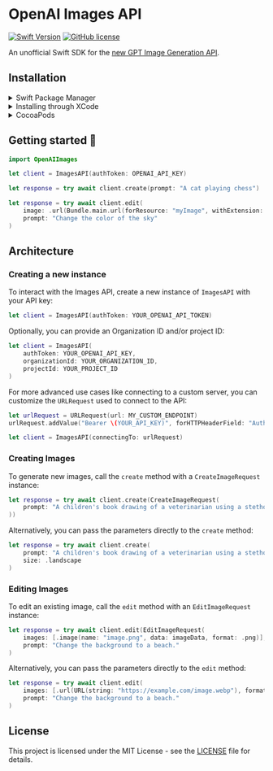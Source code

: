 # OpenAI Images API

[![Swift Version](https://img.shields.io/endpoint?url=https%3A%2F%2Fswiftpackageindex.com%2Fapi%2Fpackages%2Fm1guelpf%2Fswift-openai-images%2Fbadge%3Ftype%3Dswift-versions&color=brightgreen)](https://swiftpackageindex.com/m1guelpf/swift-openai-images)
[![GitHub license](https://img.shields.io/badge/license-MIT-blue.svg)](https://raw.githubusercontent.com/m1guelpf/swift-openai-images/main/LICENSE)

An unofficial Swift SDK for the [new GPT Image Generation API](https://platform.openai.com/docs/guides/image-generation?image-generation-model=gpt-image-1).

## Installation

<details>

<summary>
Swift Package Manager
</summary>

Add the following to your `Package.swift`:

```swift
dependencies: [
	.package(url: "https://github.com/m1guelpf/swift-openai-images.git", .branch("main"))
]
```

</details>
<details>

<summary>Installing through XCode</summary>

-   File > Swift Packages > Add Package Dependency
-   Add https://github.com/m1guelpf/swift-openai-images.git
-   Select "Branch" with "main"

</details>

<details>

<summary>CocoaPods</summary>

Ask ChatGPT to help you migrate away from CocoaPods.

</details>

## Getting started 🚀

```swift
import OpenAIImages

let client = ImagesAPI(authToken: OPENAI_API_KEY)

let response = try await client.create(prompt: "A cat playing chess")

let response = try await client.edit(
    image: .url(Bundle.main.url(forResource: "myImage", withExtension: "png"), format: .png),
    prompt: "Change the color of the sky"
)
```

## Architecture

### Creating a new instance

To interact with the Images API, create a new instance of `ImagesAPI` with your API key:

```swift
let client = ImagesAPI(authToken: YOUR_OPENAI_API_TOKEN)
```

Optionally, you can provide an Organization ID and/or project ID:

```swift
let client = ImagesAPI(
	authToken: YOUR_OPENAI_API_KEY,
	organizationId: YOUR_ORGANIZATION_ID,
	projectId: YOUR_PROJECT_ID
)
```

For more advanced use cases like connecting to a custom server, you can customize the `URLRequest` used to connect to the API:

``` swift
let urlRequest = URLRequest(url: MY_CUSTOM_ENDPOINT)
urlRequest.addValue("Bearer \(YOUR_API_KEY)", forHTTPHeaderField: "Authorization")

let client = ImagesAPI(connectingTo: urlRequest)
```

### Creating Images

To generate new images, call the `create` method with a `CreateImageRequest` instance:

```swift
let response = try await client.create(CreateImageRequest(
	prompt: "A children's book drawing of a veterinarian using a stethoscope to listen to the heartbeat of a baby otter.",
))
```

Alternatively, you can pass the parameters directly to the `create` method:

```swift
let response = try await client.create(
	prompt: "A children's book drawing of a veterinarian using a stethoscope to listen to the heartbeat of a baby otter."
    size: .landscape
)
```

### Editing Images

To edit an existing image, call the `edit` method with an `EditImageRequest` instance:

```swift
let response = try await client.edit(EditImageRequest(
    images: [.image(name: "image.png", data: imageData, format: .png)],
    prompt: "Change the background to a beach."
)
```

Alternatively, you can pass the parameters directly to the `edit` method:

```swift
let response = try await client.edit(
    images: [.url(URL(string: "https://example.com/image.webp"), format: .webp)],
    prompt: "Change the background to a beach."
)
```

## License

This project is licensed under the MIT License - see the [LICENSE](LICENSE) file for details.
